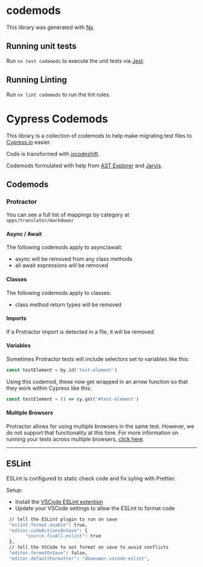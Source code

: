 # codemods

This library was generated with [Nx](https://nx.dev).

## Running unit tests

Run `nx test codemods` to execute the unit tests via [Jest](https://jestjs.io).

## Running Linting

Run `nx lint codemods` to run the lint rules.

# Cypress Codemods

This library is a collection of codemods to help make migrating test files to [Cypress.io](https://docs.cypress.io/guides/overview/why-cypress) easier.

Code is transformed with [jscodeshift](https://github.com/facebook/jscodeshift).

Codemods formulated with help from [AST Explorer](https://astexplorer.net/) and [Jarvis](https://rajasegar.github.io/jarvis/).

## Codemods

### Protractor

You can see a full list of mappings by category at `apps/translator/markdown/`

#### Async / Await

The following codemods apply to async/await:

- async will be removed from any class methods
- all await expressions will be removed

#### Classes

The following codemods apply to classes:

- class method return types will be removed

#### Imports

If a Protractor import is detected in a file, it will be removed.

#### Variables

Sometimes Protractor tests will include selectors set to variables like this:

```javascript
const testElement = by.id('test-element')
```

Using this codemod, these now get wrapped in an arrow function so that they work within Cypress like this:

```javascript
const testElement = () => cy.get('#test-element')
```

#### Multiple Browsers

Protractor allows for using multiple browsers in the same test. However, we do not support that functionality at this time. For more information on running your tests across multiple browsers, [click here](https://on.cypress.io/cross-browser-testing).

---

## ESLint

ESLint is configured to static check code and fix syling with Prettier.

Setup:

- Install the [VSCode ESLint extention](https://marketplace.visualstudio.com/items?itemName=dbaeumer.vscode-eslint)
- Update your VSCode settings to allow the ESLint to format code

```sh
 // tell the ESLint plugin to run on save
 "eslint.format.enable": true,
 "editor.codeActionsOnSave": {
       "source.fixAll.eslint": true
 },
 // tell the VSCode to not format on save to avoid conflicts
 "editor.formatOnSave": false,
 "editor.defaultFormatter": "dbaeumer.vscode-eslint",
```
